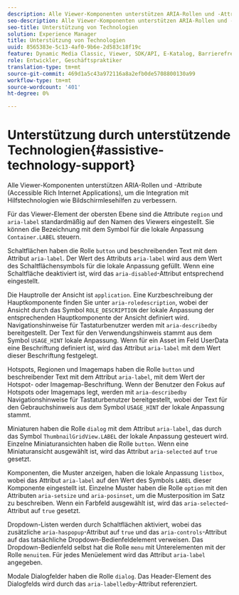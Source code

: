 ```yaml
---
description: Alle Viewer-Komponenten unterstützen ARIA-Rollen und -Attribute (Accessible Rich Internet Applications), um die Integration mit Hilfstechnologien wie Bildschirmlesehilfen zu verbessern.
seo-description: Alle Viewer-Komponenten unterstützen ARIA-Rollen und -Attribute (Accessible Rich Internet Applications), um die Integration mit Hilfstechnologien wie Bildschirmlesehilfen zu verbessern.
seo-title: Unterstützung von Technologien
solution: Experience Manager
title: Unterstützung von Technologien
uuid: 8565383e-5c13-4af0-9b6e-2d583c18f19c
feature: Dynamic Media Classic, Viewer, SDK/API, E-Katalog, Barrierefreiheit
role: Entwickler, Geschäftspraktiker
translation-type: tm+mt
source-git-commit: 469d1a5c43a972116a8a2efb0de5708800130a99
workflow-type: tm+mt
source-wordcount: '401'
ht-degree: 0%

---
```



# Unterstützung durch unterstützende Technologien{#assistive-technology-support}

Alle Viewer-Komponenten unterstützen ARIA-Rollen und -Attribute (Accessible Rich Internet Applications), um die Integration mit Hilfstechnologien wie Bildschirmlesehilfen zu verbessern.

Für das Viewer-Element der obersten Ebene sind die Attribute `region` und `aria-label` standardmäßig auf den Namen des Viewers eingestellt. Sie können die Bezeichnung mit dem Symbol für die lokale Anpassung `Container.LABEL` steuern.

Schaltflächen haben die Rolle `button` und beschreibenden Text mit dem Attribut `aria-label`. Der Wert des Attributs `aria-label` wird aus dem Wert des Schaltflächensymbols für die lokale Anpassung gefüllt. Wenn eine Schaltfläche deaktiviert ist, wird das `aria-disabled`-Attribut entsprechend eingestellt.

Die Hauptrolle der Ansicht ist `application`. Eine Kurzbeschreibung der Hauptkomponente finden Sie unter `aria-roledescription`, wobei der Ansicht durch das Symbol `ROLE_DESCRIPTION` der lokale Anpassung der entsprechenden Hauptkomponente der Ansicht definiert wird. Navigationshinweise für Tastaturbenutzer werden mit `aria-describedby` bereitgestellt. Der Text für den Verwendungshinweis stammt aus dem Symbol `USAGE_HINT` lokale Anpassung. Wenn für ein Asset im Feld UserData eine Beschriftung definiert ist, wird das Attribut `aria-label` mit dem Wert dieser Beschriftung festgelegt.

Hotspots, Regionen und Imagemaps haben die Rolle `button` und beschreibender Text mit dem Attribut `aria-label`, mit dem Wert der Hotspot- oder Imagemap-Beschriftung. Wenn der Benutzer den Fokus auf Hotspots oder Imagemaps legt, werden mit `aria-describedby` Navigationshinweise für Tastaturbenutzer bereitgestellt, wobei der Text für den Gebrauchshinweis aus dem Symbol `USAGE_HINT` der lokale Anpassung stammt.

Miniaturen haben die Rolle `dialog` mit dem Attribut `aria-label`, das durch das Symbol `ThumbnailGridView.LABEL` der lokale Anpassung gesteuert wird. Einzelne Miniaturansichten haben die Rolle `button`. Wenn eine Miniaturansicht ausgewählt ist, wird das Attribut `aria-selected` auf `true` gesetzt.

Komponenten, die Muster anzeigen, haben die lokale Anpassung `listbox`, wobei das Attribut `aria-label` auf den Wert des Symbols `LABEL` dieser Komponente eingestellt ist. Einzelne Muster haben die Rolle `option` mit den Attributen `aria-setsize` und `aria-posinset`, um die Musterposition im Satz zu beschreiben. Wenn ein Farbfeld ausgewählt ist, wird das `aria-selected`-Attribut auf `true` gesetzt.

Dropdown-Listen werden durch Schaltflächen aktiviert, wobei das zusätzliche `aria-haspopup`-Attribut auf `true` und das `aria-controls`-Attribut auf das tatsächliche Dropdown-Bedienfeldelement verweisen. Das Dropdown-Bedienfeld selbst hat die Rolle `menu` mit Unterelementen mit der Rolle `menuitem`. Für jedes Menüelement wird das Attribut `aria-label` angegeben.

Modale Dialogfelder haben die Rolle `dialog`. Das Header-Element des Dialogfelds wird durch das `aria-labelledby`-Attribut referenziert.
